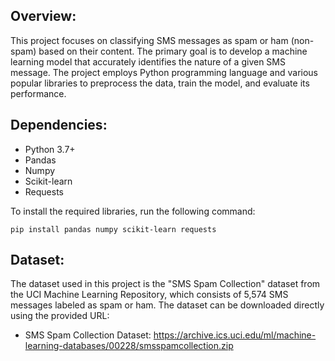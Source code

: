 ## Overview:

This project focuses on classifying SMS messages as spam or ham (non-spam) based on their content. The primary goal is to develop a machine learning model that accurately identifies the nature of a given SMS message. The project employs Python programming language and various popular libraries to preprocess the data, train the model, and evaluate its performance.

## Dependencies:

* Python 3.7+
* Pandas
* Numpy
* Scikit-learn
* Requests

To install the required libraries, run the following command:

```
pip install pandas numpy scikit-learn requests
```

## Dataset:

The dataset used in this project is the "SMS Spam Collection" dataset from the UCI Machine Learning Repository, which consists of 5,574 SMS messages labeled as spam or ham. The dataset can be downloaded directly using the provided URL:

* SMS Spam Collection Dataset: https://archive.ics.uci.edu/ml/machine-learning-databases/00228/smsspamcollection.zip

